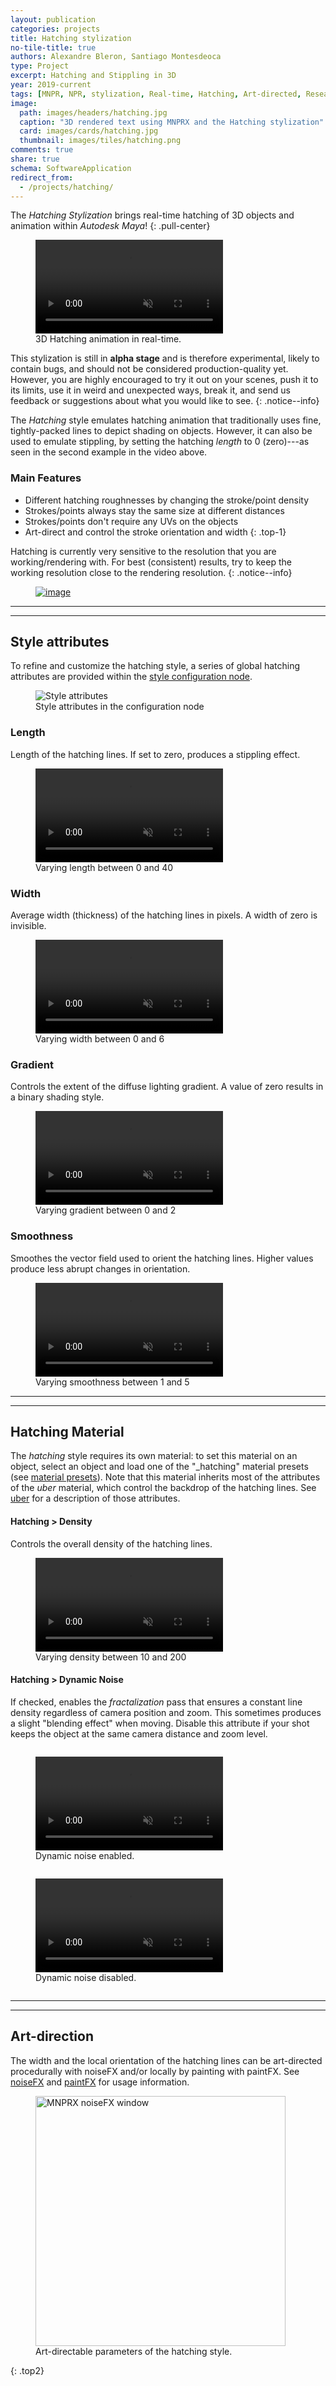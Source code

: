```yaml
---
layout: publication
categories: projects
title: Hatching stylization
no-tile-title: true
authors: Alexandre Bleron, Santiago Montesdeoca
type: Project
excerpt: Hatching and Stippling in 3D
year: 2019-current
tags: [MNPR, NPR, stylization, Real-time, Hatching, Art-directed, Research, Maya, Software]
image:
  path: images/headers/hatching.jpg
  caption: "3D rendered text using MNPRX and the Hatching stylization"
  card: images/cards/hatching.jpg
  thumbnail: images/tiles/hatching.png
comments: true
share: true
schema: SoftwareApplication
redirect_from:
  - /projects/hatching/
---
```


The _Hatching Stylization_ brings real-time hatching of 3D objects and animation within _Autodesk Maya_!
{: .pull-center}

<figure class="pull-center">
	<video autoplay loop muted playsinline>
	  <source src="/images/MNPRX/HG/showcase.mp4" type="video/mp4">
	</video>
	<figcaption>3D Hatching animation in real-time.</figcaption>
</figure>

This stylization is still in **alpha stage** and is therefore experimental, likely to contain bugs, and should not be considered production-quality yet. 
However, you are highly encouraged to try it out on your scenes, push it to its limits, use it in weird and unexpected ways, break it, and send us feedback or suggestions about what you would like to see.
{: .notice--info}

The _Hatching_ style emulates hatching animation that traditionally uses fine, tightly-packed lines to depict shading on objects. However, it can also be used to emulate stippling, by setting the hatching _length_ to 0 (zero)---as seen in the second example in the video above.

### Main Features
* Different hatching roughnesses by changing the stroke/point density
* Strokes/points always stay the same size at different distances
* Strokes/points don't require any UVs on the objects
* Art-direct and control the stroke orientation and width
{: .top-1}

Hatching is currently very sensitive to the resolution that you are working/rendering with. For best (consistent) results, try to keep the working resolution close to the rendering resolution.
{: .notice--info}

<figure class="pull-center">
	<a href="/software/MNPRX/#getit"><img src="/images/buttons/mnprx_getIt.jpg" alt="image"></a>
</figure>

------------------------
------------------------

## Style attributes

To refine and customize the hatching style, a series of global hatching attributes are provided within the [style configuration node](/software/MNPRX/docs/config#style-attributes).

<figure class="pull-center">
 <img src="/images/MNPRX/HG/style-attrs.png" alt="Style attributes"  style="max-width: 600px">
 <figcaption>Style attributes in the configuration node</figcaption>
</figure>

### Length
Length of the hatching lines. If set to zero, produces a stippling effect.
<figure class="pull-center">
	<video autoplay loop muted playsinline>
	  <source src="/images/MNPRX/HG/length.mp4" type="video/mp4">
	</video>
	<figcaption>Varying length between 0 and 40</figcaption>
</figure>

### Width
Average width (thickness) of the hatching lines in pixels. A width of zero is invisible.
<figure class="pull-center">
	<video autoplay loop muted playsinline>
	  <source src="/images/MNPRX/HG/width.mp4" type="video/mp4">
	</video>
	<figcaption>Varying width between 0 and 6</figcaption>
</figure>

### Gradient
Controls the extent of the diffuse lighting gradient. A value of zero results in a binary shading style.
<figure class="pull-center">
	<video autoplay loop muted playsinline>
	  <source src="/images/MNPRX/HG/wrap.mp4" type="video/mp4">
	</video>
	<figcaption>Varying gradient between 0 and 2</figcaption>
</figure>

### Smoothness
Smoothes the vector field used to orient the hatching lines. Higher values produce less abrupt changes in orientation.  
<figure class="pull-center">
	<video autoplay loop muted playsinline>
	  <source src="/images/MNPRX/HG/smoothness.mp4" type="video/mp4">
	</video>
	<figcaption>Varying smoothness between 1 and 5</figcaption>
</figure>


------------------------
------------------------

## Hatching Material

The _hatching_ style requires its own material: to set this material on an object, select an object and load one of the "_hatching" material presets (see [material presets](../material-presets)). Note that this material inherits most of the attributes of the _uber_ material, which control the backdrop of the hatching lines. See [uber](../uber) for a description of those attributes. 

#### Hatching > Density
Controls the overall density of the hatching lines.

<figure class="pull-center">
	<video autoplay loop muted playsinline>
	  <source src="/images/MNPRX/HG/density.mp4" style="width:300px" type="video/mp4">
	</video>
	<figcaption>Varying density between 10 and 200</figcaption>
</figure>

#### Hatching > Dynamic Noise
If checked, enables the _fractalization_ pass that ensures a constant line density regardless of camera position and zoom. This sometimes produces a slight "blending effect" when moving. Disable this attribute if your shot keeps the object at the same camera distance and zoom level.

<div class="pull-center">
<figure style="display:inline-block;">
 <video autoplay loop muted playsinline style="width:300px">
   <source src="/images/MNPRX/HG/fract_on.mp4" type="video/mp4">
 </video>
 <figcaption>Dynamic noise enabled.</figcaption>
</figure>
<figure style="display:inline-block;">
 <video autoplay loop muted playsinline style="width:300px">
   <source src="/images/MNPRX/HG/fract_off.mp4" type="video/mp4">
 </video>
 <figcaption>Dynamic noise disabled.</figcaption>
</figure>
</div>

------------------------
------------------------

## Art-direction
The width and the local orientation of the hatching lines can be art-directed procedurally with noiseFX and/or locally by painting with paintFX. See [noiseFX](../noiseFX) and [paintFX](../paintFX) for usage information.
 
<figure class="pull-center">
	<img src="/images/MNPRX/HG/noisefx.png" alt="MNPRX noiseFX window"  style="width: 400px">
	<figcaption>Art-directable parameters of the hatching style.</figcaption>
</figure>

{: .top2}

